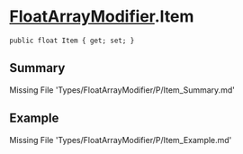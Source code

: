 # [FloatArrayModifier](Types/FloatArrayModifier.md).Item
`public float Item { get; set; }`
## Summary
Missing File 'Types/FloatArrayModifier/P/Item_Summary.md'
## Example
Missing File 'Types/FloatArrayModifier/P/Item_Example.md'
